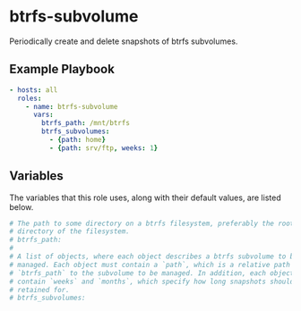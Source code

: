 btrfs-subvolume
===============

Periodically create and delete snapshots of btrfs subvolumes.

Example Playbook
----------------

```yaml
- hosts: all
  roles:
    - name: btrfs-subvolume
      vars:
        btrfs_path: /mnt/btrfs
        btrfs_subvolumes:
          - {path: home}
          - {path: srv/ftp, weeks: 1}
```

Variables
---------

The variables that this role uses, along with their default values, are listed
below.

```yaml
# The path to some directory on a btrfs filesystem, preferably the root
# directory of the filesystem.
# btrfs_path:
#
# A list of objects, where each object describes a btrfs subvolume to be
# managed. Each object must contain a `path`, which is a relative path from
# `btrfs_path` to the subvolume to be managed. In addition, each object may
# contain `weeks` and `months`, which specify how long snapshots should be
# retained for.
# btrfs_subvolumes:
```
